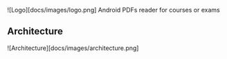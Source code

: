 ![Logo][docs/images/logo.png]
Android PDFs reader for courses or exams

## Architecture
![Architecture][docs/images/architecture.png]

